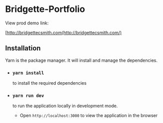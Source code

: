 # Bridgette-Portfolio

View prod demo link:

[http://bridgettecsmith.com(http://bridgettecsmith.com/)

## Installation

Yarn is the package manager. It will install and manage the dependencies.

- ### `yarn install`

  to install the required dependencies

- ### `yarn run dev`

  to run the application locally in development mode.

  - Open `http://localhost:3000` to view the application in the browser

